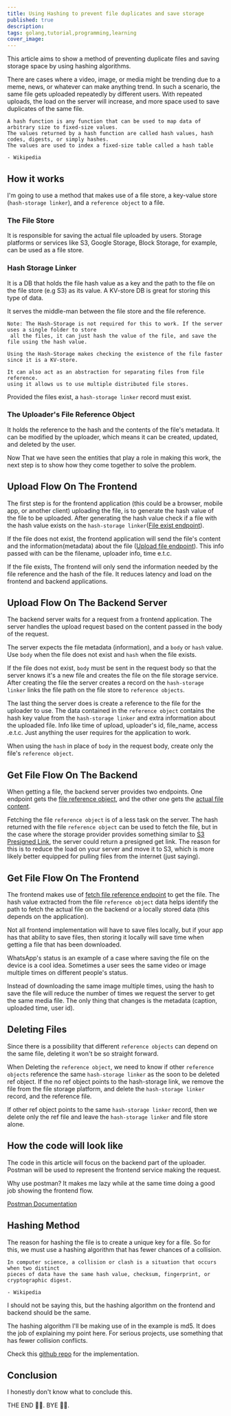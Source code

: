 ```yaml
---
title: Using Hashing to prevent file duplicates and save storage
published: true
description: 
tags: golang,tutorial,programming,learning
cover_image: 
---
```


This article aims to show a method of preventing duplicate files and saving storage space by using hashing algorithms.

There are cases where a video, image, or media might be trending due to a meme, news, or whatever can make anything trend. In such a scenario, the same file gets uploaded repeatedly by different users. With repeated uploads, the load on the server will increase, and more space used to save duplicates of the same file.

```text
A hash function is any function that can be used to map data of arbitrary size to fixed-size values.
The values returned by a hash function are called hash values, hash codes, digests, or simply hashes. 
The values are used to index a fixed-size table called a hash table

- Wikipedia
```

## How it works

I'm going to use a method that makes use of a file store, a key-value store (`hash-storage linker`), and a `reference object` to a file.

### The File Store
It is responsible for saving the actual file uploaded by users. Storage platforms or services like S3, Google Storage, Block Storage, for example, can be used as a file store.

### Hash Storage Linker

It is a DB that holds the file hash value as a key and the path to the file on the file store (e.g S3) as its value. A KV-store DB is great for storing this type of data.

It serves the middle-man between the file store and the file reference.

```
Note: The Hash-Storage is not required for this to work. If the server uses a single folder to store
 all the files, it can just hash the value of the file, and save the file using the hash value. 

Using the Hash-Storage makes checking the existence of the file faster since it is a KV-store. 

It can also act as an abstraction for separating files from file reference.
using it allows us to use multiple distributed file stores.
```

Provided the files exist, a `hash-storage linker` record must exist.

### The Uploader's File Reference Object

It holds the reference to the hash and the contents of the file's metadata. It can be modified by the uploader, which means it can be created, updated, and deleted by the user.

Now That we have seen the entities that play a role in making this work, the next step is to show how they come together to solve the problem.

## Upload Flow On The Frontend

The first step is for the frontend application (this could be a browser, mobile app, or another client) uploading the file, is to generate the hash value of the file to be uploaded. After generating the hash value check if a file with the hash value exists on the `hash-storage linker`([File exist endpoint](https://documenter.getpostman.com/view/2909688/SzzrXYyE?version=latest#19825fe7-9200-467f-b000-bab5a34ee51d)).

If the file does not exist, the frontend application will send the file's content and the information(metadata) about the file ([Upload file endpoint](https://documenter.getpostman.com/view/2909688/SzzrXYyE?version=latest#5400e91d-d835-42d7-8c25-1517cbc0fbdc)). This info passed with can be the filename, uploader info, time e.t.c. 

If the file exists, The frontend will only send the information needed by the file reference and the hash of the file. It reduces latency and load on the frontend and backend applications.


## Upload Flow On The Backend Server

The backend server waits for a request from a frontend application. The server handles the upload request based on the content passed in the body of the request.

The server expects the file metadata (information), and a `body` or `hash` value. Use `body` when the file does not exist and `hash` when the file exists. 

If the file does not exist, `body` must be sent in the request body so that the server knows it's a new file and creates the file on the file storage service. After creating the file the server creates a record on the `hash-storage linker` links the file path on the file store to `reference objects`.

The last thing the server does is create a reference to the file for the uploader to use. The data contained in the `reference object` contains the hash key value from the `hash-storage linker` and extra information about the uploaded file. Info like time of upload, uploader's id, file_name, access .e.t.c. Just anything the user requires for the application to work.

When using the `hash` in place of `body` in the request body, create only the file's `reference object`.

## Get File Flow On The Backend
When getting a file, the backend server provides two endpoints. One endpoint gets the [file reference object](https://documenter.getpostman.com/view/2909688/SzzrXYyE?version=latest#ae158aaf-410f-4c41-9792-ed709cf6a538),
 and the other one gets the [actual file content](https://documenter.getpostman.com/view/2909688/SzzrXYyE?version=latest#4652202d-9a69-4573-81a6-1b0a81321ca4).

Fetching the file `reference object` is of a less task on the server. 
The hash returned with the file `reference object` can be used to fetch the file, but in the case where the storage provider provides something similar to [S3 Presigned Link](https://medium.com/r/?url=https%3A%2F%2Fdocs.aws.amazon.com%2FAmazonS3%2Flatest%2Fdev%2FPresignedUrlUploadObject.html), the server could return a presigned get link. The reason for this is to reduce the load on your server and move it to S3, which is more likely better equipped for pulling files from the internet (just saying).

## Get File Flow On The Frontend

The frontend makes use of [fetch file reference endpoint](https://documenter.getpostman.com/view/2909688/SzzrXYyE?version=latest#ae158aaf-410f-4c41-9792-ed709cf6a538) to get the file. The hash value extracted from the file `reference object` data helps identify the path to fetch the actual file on the backend or a locally stored data (this depends on the application).

Not all frontend implementation will have to save files locally, but if your app has that ability to save files, then storing it locally will save time when getting a file that has been downloaded.

WhatsApp's status is an example of a case where saving the file on the device is a cool idea. Sometimes a user sees the same video or image multiple times on different people's status.

Instead of downloading the same image multiple times, using the hash to save the file will reduce the number of times we request the server to get the same media file. The only thing that changes is the metadata (caption, uploaded time, user id).

## Deleting Files
Since there is a possibility that different `reference objects` can depend on the same file, deleting it won't be so straight forward.

When Deleting the `reference object`, we need to know if other `reference objects` reference the same `hash-storage linker` as the soon to be deleted ref object. If the no ref object points to the hash-storage link, we remove the file from the file storage platform, and delete the `hash-storage linker` record, and the reference file.

If other ref object points to the same `hash-storage linker` record, then we delete only the ref file and leave the `hash-storage linker` and file store alone.

## How the code will look like

The code in this article will focus on the backend part of the uploader. Postman will be used to represent the frontend service making the request.

Why use postman? It makes me lazy while at the same time doing a good job showing the frontend flow.

[Postman Documentation](https://documenter.getpostman.com/view/2909688/SzzrXYyE)

## Hashing Method

The reason for hashing the file is to create a unique key for a file. So for this, we must use a hashing algorithm that has fewer chances of a collision.

```text
In computer science, a collision or clash is a situation that occurs when two distinct 
pieces of data have the same hash value, checksum, fingerprint, or cryptographic digest. 

- Wikipedia
```

I should not be saying this, but the hashing algorithm on the frontend and backend should be the same.

The hashing algorithm I'll be making use of in the example is md5. It does the job of explaining my point here. For serious projects, use something that has fewer collision conflicts.

Check this [github repo](https://github.com/kayslay/unique_fs) for the implementation. 

## Conclusion

I honestly don't know what to conclude this.

THE END 🤷‍♂. BYE 🤷‍♂.
